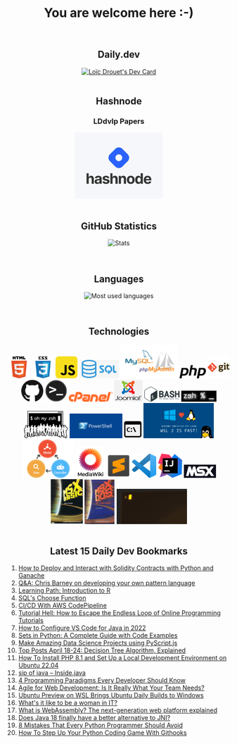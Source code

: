 <h1 align="center"> You are welcome here :-)</h1>

<br />

<div align="center">
    <h2>Daily.dev</h2>    
    <a href="https://app.daily.dev/LDdvlp">
        <img
            src="https://api.daily.dev/devcards/6a2db644d7b342d5924aa8a261fc3c97.png?r=d2h" width="400"
            alt="Loïc Drouet's Dev Card" 
        />
    </a>
</div>

<br />

<div align="center">
    <h2>Hashnode</h2>
    <h3>LDdvlp Papers</h3>
    <a href="https://lddvlp.hashnode.dev/">
        <img 
            src="/images/00-hashnode-logo.jfif" 
            width="200" alt="LDdvlp Papers" 
        />
    </a>
</div>

<br />

<div align="center">
    <h2>GitHub Statistics</h2>
    
![Stats](https://github-readme-stats.vercel.app/api?username=lddvlp&show_icons=true&theme=radical&count_private=true)

</div>

<br />

<div align="center">
    <h2>Languages</h2>

![Most used languages](https://github-readme-stats.vercel.app/api/top-langs/?username=lddvlp)

</div>

<br />

<div align="center">
    <h2>Technologies</h2>

<!-- Image #01    -->
<img alt="HTML5" width="50px" src="https://raw.githubusercontent.com/github/explore/80688e429a7d4ef2fca1e82350fe8e3517d3494d/topics/html/html.png" />

<!-- Image #02    -->
<img alt="CSS3" width="50px" src="https://raw.githubusercontent.com/github/explore/80688e429a7d4ef2fca1e82350fe8e3517d3494d/topics/css/css.png" />

<!-- Image #03    -->
<img alt="JavaScript" width="50px"   src="/images/03-javascript-logo.png" />

<!-- Image #04    -->
<img alt="SQL" width="90px" src="/images/04-sql-logo.jpg" />

<!-- Image #05    -->
<img alt="phpMyAdmin-MySQL" width="130px" src="/images/05-phpmyadmin-mysql-logo.png" />

<!-- Image #06    -->
<img alt="PHP" width="60px" src="/images/06-php-logo-alt.png" />

<!-- Image #07    -->
<img alt="Git" width="50px" src="https://raw.githubusercontent.com/github/explore/80688e429a7d4ef2fca1e82350fe8e3517d3494d/topics/git/git.png" />

<!-- Image #08    -->
<img alt="GitHub" width="50px" src="https://raw.githubusercontent.com/github/explore/78df643247d429f6cc873026c0622819ad797942/topics/github/github.png" />

<!-- Image #09    -->
<img alt="Shell" width="50px" src="https://raw.githubusercontent.com/github/explore/80688e429a7d4ef2fca1e82350fe8e3517d3494d/topics/terminal/terminal.png" />

<!-- Image #10    -->
<img alt="cPanel" width="100px" src="/images/10-cpanel-logo.png" />

<!-- Image #11    -->
<img alt="Joomla!" width="65px" src="/images/11-joomla-logo.png" />

<!-- Image #12    -->
<img alt="Bash" width="80px" src="/images/12-bash-logo.png" />

<!-- Image #13    -->
<img alt="Zsh" width="80px" src="/images/13-zsh-logo.gif" />

<!-- Image #14    -->
<img alt="Oh My Zsh" width="100px" src="/images/14-oh_my_zsh-logo.png" />

<!-- Image #15    -->
<img alt="PowerShell" width="120px" src="/images/15-powershell-logo.jpg" />

<!-- Image #16    -->
<img alt="cmd" width="40px" src="/images/16-cmd-logo.png" />

<!-- Image #17    -->
<img alt="WSL2" width="160px" src="/images/17-wsl2-logo.jpg" />

<!-- Image #18    -->
<img alt="MVC" width="120px" src="/images/18-mvc-logo.jpg" />

<!-- Image #19    -->
<img alt="MediaWiki" width="65px" src="/images/19-mediawiki-logo.png" />

<!-- Image #90    -->
<img alt="Sublime Text" width="55px" src="/images/90-sublime_text-logo.png" />

<!-- Image #91    -->
<img alt="VS Code" width="55px" src="/images/91-vs_code-logo.png" />

<!-- Image #92    -->
<img alt="IntelliJ IDEA" width="55px" src="/images/92-intellij_idea.png" />

<!-- Image #95   -->
<img alt="MSX" width="73px" src="/images/95-msx-logo.png" />

<!-- Image #96    -->
<img alt="MSX-BASIC" width="73px" src="/images/96-msx_ basic-logo.jfif" />

<!-- Image #97    -->
<img alt="MSX-DOS" width="69px" src="/images/97-msx_dos-logo.jpg" />

<!-- Image #99    -->
<img alt="Amber Terminal" width="160px" src="/images/98-amber_terminal.gif" />

</div>

<br />

<div align="center">
    <h2>Latest 15 Daily Dev Bookmarks</h2>
</div>

<!-- daily.dev BOOKMARKS:START -->
1. [How to Deploy and Interact with Solidity Contracts with Python and Ganache](https://app.daily.dev/posts/ZQcDqKaAv?utm_source=rss&utm_medium=bookmarks&utm_campaign=Yaq6rDv_C)
2. [Q&amp;A: Chris Barney on developing your own pattern language](https://app.daily.dev/posts/yKRbQLxDE?utm_source=rss&utm_medium=bookmarks&utm_campaign=Yaq6rDv_C)
3. [Learning Path: Introduction to R](https://app.daily.dev/posts/RmO9IuQaW?utm_source=rss&utm_medium=bookmarks&utm_campaign=Yaq6rDv_C)
4. [SQL&#39;s Choose Function](https://app.daily.dev/posts/JDT2u7YPO?utm_source=rss&utm_medium=bookmarks&utm_campaign=Yaq6rDv_C)
5. [CI/CD With AWS CodePipeline](https://app.daily.dev/posts/kZwulCc-L?utm_source=rss&utm_medium=bookmarks&utm_campaign=Yaq6rDv_C)
6. [Tutorial Hell: How to Escape the Endless Loop of Online Programming Tutorials](https://app.daily.dev/posts/PkFMXLacM?utm_source=rss&utm_medium=bookmarks&utm_campaign=Yaq6rDv_C)
7. [How to Configure VS Code for Java in 2022](https://app.daily.dev/posts/ZLfJXkg04?utm_source=rss&utm_medium=bookmarks&utm_campaign=Yaq6rDv_C)
8. [Sets in Python: A Complete Guide with Code Examples](https://app.daily.dev/posts/VuQ-wT2rd?utm_source=rss&utm_medium=bookmarks&utm_campaign=Yaq6rDv_C)
9. [Make Amazing Data Science Projects using PyScript.js](https://app.daily.dev/posts/HX-ZMCoqV?utm_source=rss&utm_medium=bookmarks&utm_campaign=Yaq6rDv_C)
10. [Top Posts April 18-24: Decision Tree Algorithm, Explained](https://app.daily.dev/posts/T2DLzSPO6?utm_source=rss&utm_medium=bookmarks&utm_campaign=Yaq6rDv_C)
11. [How To Install PHP 8.1 and Set Up a Local Development Environment on Ubuntu 22.04](https://app.daily.dev/posts/fNWn-YGm_?utm_source=rss&utm_medium=bookmarks&utm_campaign=Yaq6rDv_C)
12. [sip of java – Inside.java](https://app.daily.dev/posts/_UOmAd3jg?utm_source=rss&utm_medium=bookmarks&utm_campaign=Yaq6rDv_C)
13. [4 Programming Paradigms Every Developer Should Know](https://app.daily.dev/posts/uxuyos6fO?utm_source=rss&utm_medium=bookmarks&utm_campaign=Yaq6rDv_C)
14. [Agile for Web Development: Is It Really What Your Team Needs?](https://app.daily.dev/posts/jZS3QuDf2?utm_source=rss&utm_medium=bookmarks&utm_campaign=Yaq6rDv_C)
15. [Ubuntu Preview on WSL Brings Ubuntu Daily Builds to Windows](https://app.daily.dev/posts/hD66cX5bj?utm_source=rss&utm_medium=bookmarks&utm_campaign=Yaq6rDv_C)
16. [What&#39;s it like to be a woman in IT?](https://app.daily.dev/posts/Oz1PqP_Ma?utm_source=rss&utm_medium=bookmarks&utm_campaign=Yaq6rDv_C)
17. [What is WebAssembly? The next-generation web platform explained](https://app.daily.dev/posts/wyBbCFnpH?utm_source=rss&utm_medium=bookmarks&utm_campaign=Yaq6rDv_C)
18. [Does Java 18 finally have a better alternative to JNI?](https://app.daily.dev/posts/cY6yLlon7?utm_source=rss&utm_medium=bookmarks&utm_campaign=Yaq6rDv_C)
19. [8 Mistakes That Every Python Programmer Should Avoid](https://app.daily.dev/posts/zfeB5v4rI?utm_source=rss&utm_medium=bookmarks&utm_campaign=Yaq6rDv_C)
20. [How To Step Up Your Python Coding Game With Githooks](https://app.daily.dev/posts/ForPnWYbX?utm_source=rss&utm_medium=bookmarks&utm_campaign=Yaq6rDv_C)

<!-- daily.dev BOOKMARKS:END -->
